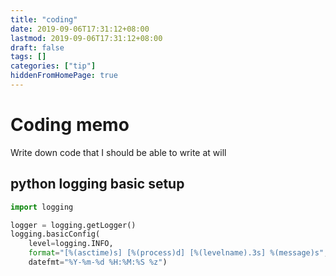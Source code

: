 ```yaml
---
title: "coding"
date: 2019-09-06T17:31:12+08:00
lastmod: 2019-09-06T17:31:12+08:00
draft: false
tags: []
categories: ["tip"]
hiddenFromHomePage: true
---
```


# Coding memo

Write down code that I should be able to write at will

## python logging basic setup

```python
import logging

logger = logging.getLogger()
logging.basicConfig(
	level=logging.INFO,
	format="[%(asctime)s] [%(process)d] [%(levelname).3s] %(message)s",
	datefmt="%Y-%m-%d %H:%M:%S %z")
```

